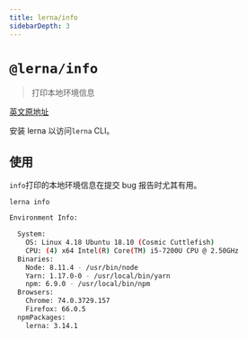 ```yaml
---
title: lerna/info
sidebarDepth: 3
---
```


# `@lerna/info`

> 打印本地环境信息

[英文原地址](https://github.com/lerna/lerna/tree/master/commands/info#readme)

安装 lerna 以访问`lerna` CLI。

## 使用

`info`打印的本地环境信息在提交 bug 报告时尤其有用。

`lerna info`

```bash
Environment Info:

  System:
    OS: Linux 4.18 Ubuntu 18.10 (Cosmic Cuttlefish)
    CPU: (4) x64 Intel(R) Core(TM) i5-7200U CPU @ 2.50GHz
  Binaries:
    Node: 8.11.4 - /usr/bin/node
    Yarn: 1.17.0-0 - /usr/local/bin/yarn
    npm: 6.9.0 - /usr/local/bin/npm
  Browsers:
    Chrome: 74.0.3729.157
    Firefox: 66.0.5
  npmPackages:
    lerna: 3.14.1
```





















